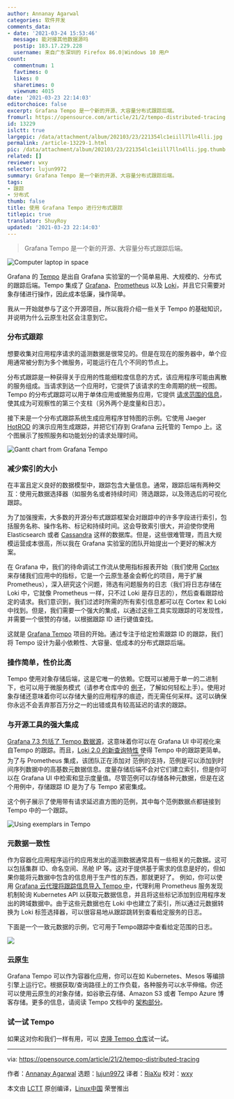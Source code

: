 ```yaml
---
author: Annanay Agarwal
categories: 软件开发
comments_data:
- date: '2021-03-24 15:53:46'
  message: 能对接其他数据源吗
  postip: 183.17.229.228
  username: 来自广东深圳的 Firefox 86.0|Windows 10 用户
count:
  commentnum: 1
  favtimes: 0
  likes: 0
  sharetimes: 0
  viewnum: 4015
date: '2021-03-23 22:14:03'
editorchoice: false
excerpt: Grafana Tempo 是一个新的开源、大容量分布式跟踪后端。
fromurl: https://opensource.com/article/21/2/tempo-distributed-tracing
id: 13229
islctt: true
largepic: /data/attachment/album/202103/23/221354lc1eiill7lln4lli.jpg
permalink: /article-13229-1.html
pic: /data/attachment/album/202103/23/221354lc1eiill7lln4lli.jpg.thumb.jpg
related: []
reviewer: wxy
selector: lujun9972
summary: Grafana Tempo 是一个新的开源、大容量分布式跟踪后端。
tags:
- 跟踪
- 分布式
thumb: false
title: 使用 Grafana Tempo 进行分布式跟踪
titlepic: true
translator: ShuyRoy
updated: '2021-03-23 22:14:03'
---
```



> 
> Grafana Tempo 是一个新的开源、大容量分布式跟踪后端。
> 
> 
> 


![](/data/attachment/album/202103/23/221354lc1eiill7lln4lli.jpg "Computer laptop in space")


Grafana 的 [Tempo](https://grafana.com/oss/tempo/) 是出自 Grafana 实验室的一个简单易用、大规模的、分布式的跟踪后端。Tempo 集成了 [Grafana](http://grafana.com/oss/grafana)、[Prometheus](https://prometheus.io/) 以及 [Loki](https://grafana.com/oss/loki/)，并且它只需要对象存储进行操作，因此成本低廉，操作简单。


我从一开始就参与了这个开源项目，所以我将介绍一些关于 Tempo 的基础知识，并说明为什么云原生社区会注意到它。


### 分布式跟踪


想要收集对应用程序请求的遥测数据是很常见的。但是在现在的服务器中，单个应用通常被分割为多个微服务，可能运行在几个不同的节点上。


分布式跟踪是一种获得关于应用的性能细粒度信息的方式，该应用程序可能由离散的服务组成。当请求到达一个应用时，它提供了该请求的生命周期的统一视图。Tempo 的分布式跟踪可以用于单体应用或微服务应用，它提供 [请求范围的信息](https://peter.bourgon.org/blog/2017/02/21/metrics-tracing-and-logging.html)，使其成为可观察性的第三个支柱（另外两个是度量和日志）。


接下来是一个分布式跟踪系统生成应用程序甘特图的示例。它使用 Jaeger [HotROD](https://github.com/jaegertracing/jaeger/tree/master/examples/hotrod) 的演示应用生成跟踪，并把它们存到 Grafana 云托管的 Tempo 上。这个图展示了按照服务和功能划分的请求处理时间。


![Gantt chart from Grafana Tempo](/data/attachment/album/202103/23/221405whe0hxj2ojjh4eeh.png "Gantt chart from Grafana Tempo")


### 减少索引的大小


在丰富且定义良好的数据模型中，跟踪包含大量信息。通常，跟踪后端有两种交互：使用元数据选择器（如服务名或者持续时间）筛选跟踪，以及筛选后的可视化跟踪。


为了加强搜索，大多数的开源分布式跟踪框架会对跟踪中的许多字段进行索引，包括服务名称、操作名称、标记和持续时间。这会导致索引很大，并迫使你使用 Elasticsearch 或者 [Cassandra](https://opensource.com/article/19/8/how-set-apache-cassandra-cluster) 这样的数据库。但是，这些很难管理，而且大规模运营成本很高，所以我在 Grafana 实验室的团队开始提出一个更好的解决方案。


在 Grafana 中，我们的待命调试工作流从使用指标报表开始（我们使用 [Cortex](https://cortexmetrics.io/) 来存储我们应用中的指标，它是一个云原生基金会孵化的项目，用于扩展 Prometheus），深入研究这个问题，筛选有问题服务的日志（我们将日志存储在 Loki 中，它就像 Prometheus 一样，只不过 Loki 是存日志的），然后查看跟踪给定的请求。我们意识到，我们过滤时所需的所有索引信息都可以在 Cortex 和 Loki 中找到。但是，我们需要一个强大的集成，以通过这些工具实现跟踪的可发现性，并需要一个很赞的存储，以根据跟踪 ID 进行键值查找。


这就是 [Grafana Tempo](http://github.com/grafana/tempo) 项目的开始。通过专注于给定检索跟踪 ID 的跟踪，我们将 Tempo 设计为最小依赖性、大容量、低成本的分布式跟踪后端。


### 操作简单，性价比高


Tempo 使用对象存储后端，这是它唯一的依赖。它既可以被用于单一的二进制下，也可以用于微服务模式（请参考仓库中的 [例子](https://grafana.com/docs/tempo/latest/getting-started/example-demo-app/)，了解如何轻松上手）。使用对象存储还意味着你可以存储大量的应用程序的痕迹，而无需任何采样。这可以确保你永远不会丢弃那百万分之一的出错或具有较高延迟的请求的跟踪。


### 与开源工具的强大集成


[Grafana 7.3 包括了 Tempo 数据源](https://grafana.com/blog/2020/10/29/grafana-7.3-released-support-for-the-grafana-tempo-tracing-system-new-color-palettes-live-updates-for-dashboard-viewers-and-more/)，这意味着你可以在 Grafana UI 中可视化来自Tempo 的跟踪。而且，[Loki 2.0 的新查询特性](https://grafana.com/blog/2020/11/09/trace-discovery-in-grafana-tempo-using-prometheus-exemplars-loki-2.0-queries-and-more/) 使得 Tempo 中的跟踪更简单。为了与 Prometheus 集成，该团队正在添加对<ruby> 范例 <rt>  exemplar </rt></ruby>的支持，范例是可以添加到时间序列数据中的高基数元数据信息。度量存储后端不会对它们建立索引，但是你可以在 Grafana UI 中检索和显示度量值。尽管范例可以存储各种元数据，但是在这个用例中，存储跟踪 ID 是为了与 Tempo 紧密集成。


这个例子展示了使用带有请求延迟直方图的范例，其中每个范例数据点都链接到 Tempo 中的一个跟踪。


![Using exemplars in Tempo](/data/attachment/album/202103/23/221405umi3ziab6yzp226m.png "Using exemplars in Tempo")


### 元数据一致性


作为容器化应用程序运行的应用发出的遥测数据通常具有一些相关的元数据。这可以包括集群 ID、命名空间、吊舱 IP 等。这对于提供基于需求的信息是好的，但如果你能将元数据中包含的信息用于生产性的东西，那就更好了。 例如，你可以使用 [Grafana 云代理将跟踪信息导入 Tempo 中](https://grafana.com/blog/2020/11/17/tracing-with-the-grafana-cloud-agent-and-grafana-tempo/)，代理利用 Prometheus 服务发现机制轮询 Kubernetes API 以获取元数据信息，并且将这些标记添加到应用程序发出的跨域数据中。由于这些元数据也在 Loki 中也建立了索引，所以通过元数据转换为 Loki 标签选择器，可以很容易地从跟踪跳转到查看给定服务的日志。


下面是一个一致元数据的示例，它可用于Tempo跟踪中查看给定范围的日志。


![](/data/attachment/album/202103/23/221406ht5s6etve6335vzk.png)


### 云原生


Grafana Tempo 可以作为容器化应用，你可以在如 Kubernetes、Mesos 等编排引擎上运行它。根据获取/查询路径上的工作负载，各种服务可以水平伸缩。你还可以使用云原生的对象存储，如谷歌云存储、Amazon S3 或者 Tempo Azure 博客存储。更多的信息，请阅读 Tempo 文档中的 [架构部分](https://grafana.com/docs/tempo/latest/architecture/architecture/)。


### 试一试 Tempo


如果这对你和我们一样有用，可以 [克隆 Tempo 仓库](https://github.com/grafana/tempo)试一试。




---


via: <https://opensource.com/article/21/2/tempo-distributed-tracing>


作者：[Annanay Agarwal](https://opensource.com/users/annanayagarwal) 选题：[lujun9972](https://github.com/lujun9972) 译者：[RiaXu](https://github.com/ShuyRoy) 校对：[wxy](https://github.com/wxy)


本文由 [LCTT](https://github.com/LCTT/TranslateProject) 原创编译，[Linux中国](https://linux.cn/) 荣誉推出